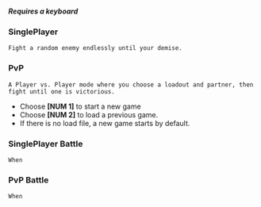 ##### Requires a keyboard

### SinglePlayer
    Fight a random enemy endlessly until your demise.

### PvP 
    A Player vs. Player mode where you choose a loadout and partner, then fight until one is victorious.

- Choose **[NUM 1]** to start a new game
- Choose **[NUM 2]**  to load a previous game.
- If there is no load file, a new game starts by default.

### SinglePlayer Battle
    When

### PvP Battle
    When